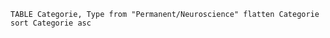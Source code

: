 ```dataview
TABLE Categorie, Type from "Permanent/Neuroscience" flatten Categorie sort Categorie asc
```
